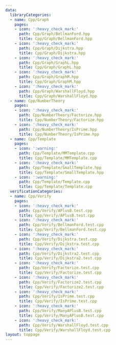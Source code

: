 ```yaml
---
data:
  libraryCategories:
  - name: Cpp/Graph
    pages:
    - icon: ':heavy_check_mark:'
      path: Cpp/Graph/BellmanFord.hpp
      title: Cpp/Graph/BellmanFord.hpp
    - icon: ':heavy_check_mark:'
      path: Cpp/Graph/Dijkstra.hpp
      title: Cpp/Graph/Dijkstra.hpp
    - icon: ':heavy_check_mark:'
      path: Cpp/Graph/GraphL.hpp
      title: Cpp/Graph/GraphL.hpp
    - icon: ':heavy_check_mark:'
      path: Cpp/Graph/GraphM.hpp
      title: Cpp/Graph/GraphM.hpp
    - icon: ':heavy_check_mark:'
      path: Cpp/Graph/WarshallFloyd.hpp
      title: Cpp/Graph/WarshallFloyd.hpp
  - name: Cpp/NumberTheory
    pages:
    - icon: ':heavy_check_mark:'
      path: Cpp/NumberTheory/Factorize.hpp
      title: Cpp/NumberTheory/Factorize.hpp
    - icon: ':heavy_check_mark:'
      path: Cpp/NumberTheory/IsPrime.hpp
      title: Cpp/NumberTheory/IsPrime.hpp
  - name: Cpp/Template
    pages:
    - icon: ':warning:'
      path: Cpp/Template/MMTemplate.cpp
      title: Cpp/Template/MMTemplate.cpp
    - icon: ':heavy_check_mark:'
      path: Cpp/Template/SmallTemplate.hpp
      title: Cpp/Template/SmallTemplate.hpp
    - icon: ':warning:'
      path: Cpp/Template/Template.cpp
      title: Cpp/Template/Template.cpp
  verificationCategories:
  - name: Cpp/Verify
    pages:
    - icon: ':heavy_check_mark:'
      path: Cpp/Verify/APlusB.test.cpp
      title: Cpp/Verify/APlusB.test.cpp
    - icon: ':heavy_check_mark:'
      path: Cpp/Verify/BellmanFord.test.cpp
      title: Cpp/Verify/BellmanFord.test.cpp
    - icon: ':heavy_check_mark:'
      path: Cpp/Verify/Dijkstra.test.cpp
      title: Cpp/Verify/Dijkstra.test.cpp
    - icon: ':heavy_check_mark:'
      path: Cpp/Verify/Dijkstra2.test.cpp
      title: Cpp/Verify/Dijkstra2.test.cpp
    - icon: ':heavy_check_mark:'
      path: Cpp/Verify/Factorize.test.cpp
      title: Cpp/Verify/Factorize.test.cpp
    - icon: ':heavy_check_mark:'
      path: Cpp/Verify/Factorize2.test.cpp
      title: Cpp/Verify/Factorize2.test.cpp
    - icon: ':heavy_check_mark:'
      path: Cpp/Verify/IsPrime.test.cpp
      title: Cpp/Verify/IsPrime.test.cpp
    - icon: ':heavy_check_mark:'
      path: Cpp/Verify/ManyAPlusB.test.cpp
      title: Cpp/Verify/ManyAPlusB.test.cpp
    - icon: ':heavy_check_mark:'
      path: Cpp/Verify/WarshallFloyd.test.cpp
      title: Cpp/Verify/WarshallFloyd.test.cpp
layout: toppage
---
```

